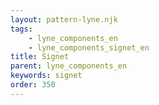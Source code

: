 ```yaml
---
layout: pattern-lyne.njk
tags: 
    - lyne_components_en
    - lyne_components_signet_en
title: Signet
parent: lyne_components_en
keywords: signet
order: 350
---
```

